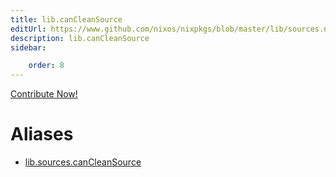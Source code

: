 ```yaml
---
title: lib.canCleanSource
editUrl: https://www.github.com/nixos/nixpkgs/blob/master/lib/sources.nix#L247C20
description: lib.canCleanSource
sidebar:

    order: 8
---
```


<a href="https://www.github.com/nixos/nixpkgs/blob/master/lib/sources.nix#L247C20">Contribute Now!</a>


# Aliases

- [lib.sources.canCleanSource](/reference/libsources.canCleanSource)



